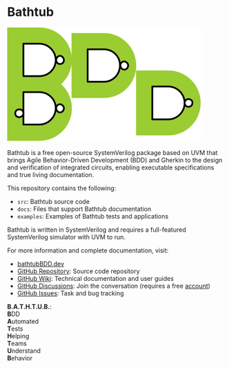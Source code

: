 # Bathtub

![Bathtub_Logo](docs/assets/Bathtub_Logo.png)

Bathtub is a free open-source
SystemVerilog package
based on UVM 
that brings Agile Behavior-Driven Development (BDD)
and Gherkin
to the design and verification of integrated circuits,
enabling executable specifications and true living documentation.

This repository contains the following:

* `src`: Bathtub source code
* `docs`: Files that support Bathtub documentation
* `examples`: Examples of Bathtub tests and applications

Bathtub is written in SystemVerilog and requires a full-featured SystemVerilog simulator with UVM to run.

For more information and complete documentation, visit:
* [bathtubBDD.dev](https://bathtubbdd.dev)
* [GitHub Repository](https://github.com/williaml33moore/bathtub): Source code repository
* [GitHub Wiki](https://github.com/williaml33moore/bathtub/wiki): Technical documentation and user guides
* [GitHub Discussions](https://github.com/williaml33moore/bathtub/discussions): Join the conversation (requires a free [account](https://github.com/signup?ref_cta=Sign+up&ref_loc=header+logged+out&ref_page=%2F%3Cuser-name%3E%2F%3Crepo-name%3E%2Fdiscussions%2Findex&source=header-repo&source_repo=williaml33moore%2Fbathtub_))
* [GitHub Issues](https://github.com/williaml33moore/bathtub/issues): Task and bug tracking


**B.A.T.H.T.U.B.**: \
**B**DD \
**A**utomated \
**T**ests \
**H**elping \
**T**eams \
**U**nderstand \
**B**ehavior


